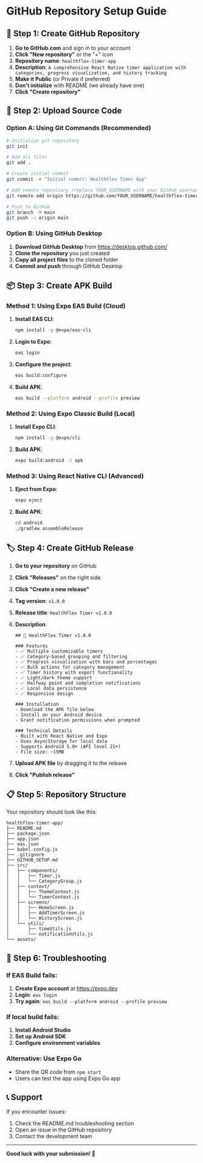 # GitHub Repository Setup Guide

## 🚀 **Step 1: Create GitHub Repository**

1. **Go to GitHub.com** and sign in to your account
2. **Click "New repository"** or the "+" icon
3. **Repository name**: `healthflex-timer-app`
4. **Description**: `A comprehensive React Native timer application with categories, progress visualization, and history tracking`
5. **Make it Public** (or Private if preferred)
6. **Don't initialize** with README (we already have one)
7. **Click "Create repository"**

## 📁 **Step 2: Upload Source Code**

### Option A: Using Git Commands (Recommended)

```bash
# Initialize git repository
git init

# Add all files
git add .

# Create initial commit
git commit -m "Initial commit: HealthFlex Timer App"

# Add remote repository (replace YOUR_USERNAME with your GitHub username)
git remote add origin https://github.com/YOUR_USERNAME/healthflex-timer-app.git

# Push to GitHub
git branch -M main
git push -u origin main
```

### Option B: Using GitHub Desktop

1. **Download GitHub Desktop** from https://desktop.github.com/
2. **Clone the repository** you just created
3. **Copy all project files** to the cloned folder
4. **Commit and push** through GitHub Desktop

## 📦 **Step 3: Create APK Build**

### Method 1: Using Expo EAS Build (Cloud)

1. **Install EAS CLI**:
   ```bash
   npm install -g @expo/eas-cli
   ```

2. **Login to Expo**:
   ```bash
   eas login
   ```

3. **Configure the project**:
   ```bash
   eas build:configure
   ```

4. **Build APK**:
   ```bash
   eas build --platform android --profile preview
   ```

### Method 2: Using Expo Classic Build (Local)

1. **Install Expo CLI**:
   ```bash
   npm install -g @expo/cli
   ```

2. **Build APK**:
   ```bash
   expo build:android -t apk
   ```

### Method 3: Using React Native CLI (Advanced)

1. **Eject from Expo**:
   ```bash
   expo eject
   ```

2. **Build APK**:
   ```bash
   cd android
   ./gradlew assembleRelease
   ```

## 🏷️ **Step 4: Create GitHub Release**

1. **Go to your repository** on GitHub
2. **Click "Releases"** on the right side
3. **Click "Create a new release"**
4. **Tag version**: `v1.0.0`
5. **Release title**: `HealthFlex Timer v1.0.0`
6. **Description**:
   ```
   ## 🎉 HealthFlex Timer v1.0.0
   
   ### Features
   - ✅ Multiple customizable timers
   - ✅ Category-based grouping and filtering
   - ✅ Progress visualization with bars and percentages
   - ✅ Bulk actions for category management
   - ✅ Timer history with export functionality
   - ✅ Light/dark theme support
   - ✅ Halfway point and completion notifications
   - ✅ Local data persistence
   - ✅ Responsive design
   
   ### Installation
   - Download the APK file below
   - Install on your Android device
   - Grant notification permissions when prompted
   
   ### Technical Details
   - Built with React Native and Expo
   - Uses AsyncStorage for local data
   - Supports Android 5.0+ (API level 21+)
   - File size: ~15MB
   ```

7. **Upload APK file** by dragging it to the release
8. **Click "Publish release"**

## 📋 **Step 5: Repository Structure**

Your repository should look like this:

```
healthflex-timer-app/
├── README.md
├── package.json
├── app.json
├── eas.json
├── babel.config.js
├── .gitignore
├── GITHUB_SETUP.md
├── src/
│   ├── components/
│   │   ├── Timer.js
│   │   └── CategoryGroup.js
│   ├── context/
│   │   ├── ThemeContext.js
│   │   └── TimerContext.js
│   ├── screens/
│   │   ├── HomeScreen.js
│   │   ├── AddTimerScreen.js
│   │   └── HistoryScreen.js
│   └── utils/
│       ├── timeUtils.js
│       └── notificationUtils.js
└── assets/
```

## 🔧 **Step 6: Troubleshooting**

### If EAS Build fails:
1. **Create Expo account** at https://expo.dev
2. **Login**: `eas login`
3. **Try again**: `eas build --platform android --profile preview`

### If local build fails:
1. **Install Android Studio**
2. **Set up Android SDK**
3. **Configure environment variables**

### Alternative: Use Expo Go
- Share the QR code from `npm start`
- Users can test the app using Expo Go app

## 📞 **Support**

If you encounter issues:
1. Check the README.md troubleshooting section
2. Open an issue in the GitHub repository
3. Contact the development team

---

**Good luck with your submission! 🚀** 